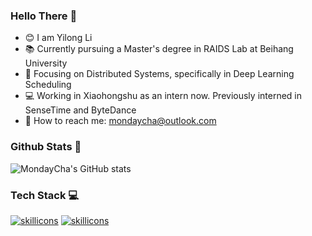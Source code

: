 
<!--
**MondayCha/MondayCha** is a ✨ _special_ ✨ repository because its `README.md` (this file) appears on your GitHub profile.

Here are some ideas to get you started:

- 🔭 I’m currently working on ...
- 🌱 I’m currently learning ...
- 👯 I’m looking to collaborate on ...
- 🤔 I’m looking for help with ...
- 💬 Ask me about ...
- 📫 How to reach me: ...
- 😄 Pronouns: ...
- ⚡ Fun fact: ...
-->

### Hello There 👋

* 😊 I am Yilong Li
* 📚 Currently pursuing a Master's degree in RAIDS Lab at Beihang University
* 🌱 Focusing on Distributed Systems, specifically in Deep Learning Scheduling
* 💻 Working in Xiaohongshu as an intern now. Previously interned in SenseTime and ByteDance
* 📮 How to reach me: [mondaycha@outlook.com](mailto:mondaycha@outlook.com)

### Github Stats 🔭

![MondayCha's GitHub stats](https://github-readme-stats.vercel.app/api?username=MondayCha&show_icons=true&theme=transparent)

### Tech Stack 💻

[![skillicons](https://skillicons.dev/icons?i=kubernetes,docker,grafana,prometheus,go,cpp,rust,ts,python,ruby,bash,postgres,mysql,mongodb,pnpm,react,tailwind,tauri&perline=9)](https://github.com/anuraghazra/github-readme-stats#gh-dark-mode-only)
[![skillicons](https://skillicons.dev/icons?i=kubernetes,docker,grafana,prometheus,go,cpp,rust,ts,python,ruby,bash,postgres,mysql,mongodb,pnpm,react,tailwind,tauri&perline=9&theme=light)](https://github.com/anuraghazra/github-readme-stats#gh-light-mode-only)
